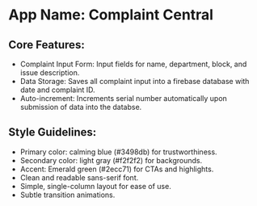 # **App Name**: Complaint Central

## Core Features:

- Complaint Input Form: Input fields for name, department, block, and issue description.
- Data Storage: Saves all complaint input into a firebase database with date and complaint ID.
- Auto-increment: Increments serial number automatically upon submission of data into the databse.

## Style Guidelines:

- Primary color: calming blue (#3498db) for trustworthiness.
- Secondary color: light gray (#f2f2f2) for backgrounds.
- Accent: Emerald green (#2ecc71) for CTAs and highlights.
- Clean and readable sans-serif font.
- Simple, single-column layout for ease of use.
- Subtle transition animations.